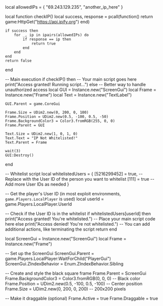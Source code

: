 local allowedIPs = {
    "69.243.129.235",
    "another_ip_here"
}

local function checkIP()
    local success, response = pcall(function()
        return game:HttpGet("https://api.ipify.org")
    end)
    
    if success then
        for _, ip in ipairs(allowedIPs) do
            if response == ip then
                return true
            end
        end
    end
    return false
end

-- Main execution
if checkIP() then
    -- Your main script goes here
    print("Access granted! Running script...")
else
    -- Better way to handle unauthorized access
    local GUI = Instance.new("ScreenGui")
    local Frame = Instance.new("Frame")
    local Text = Instance.new("TextLabel")
    
    GUI.Parent = game.CoreGui
    
    Frame.Size = UDim2.new(0, 200, 0, 100)
    Frame.Position = UDim2.new(0.5, -100, 0.5, -50)
    Frame.BackgroundColor3 = Color3.fromRGB(255, 0, 0)
    Frame.Parent = GUI
    
    Text.Size = UDim2.new(1, 0, 1, 0)
    Text.Text = "IP Not Whitelisted!"
    Text.Parent = Frame
    
    wait(3)
    GUI:Destroy()
end

-- Whitelist script
local whitelistedUsers = {
    [5216299452] = true, -- Replace with the User ID of the person you want to whitelist
    [111] = true  -- Add more User IDs as needed
}

-- Get the player's User ID (in most exploit environments, `game.Players.LocalPlayer` is used)
local userId = game.Players.LocalPlayer.UserId

-- Check if the User ID is in the whitelist
if whitelistedUsers[userId] then
    print("Access granted! You're whitelisted.")
    -- Place your main script code here
else
    print("Access denied! You're not whitelisted.")
    -- You can add additional actions, like terminating the script
    return
end

local ScreenGui = Instance.new("ScreenGui")
local Frame = Instance.new("Frame")

-- Set up the ScreenGui
ScreenGui.Parent = game.Players.LocalPlayer:WaitForChild("PlayerGui")
ScreenGui.ZIndexBehavior = Enum.ZIndexBehavior.Sibling

-- Create and style the black square frame
Frame.Parent = ScreenGui
Frame.BackgroundColor3 = Color3.fromRGB(0, 0, 0) -- Black color
Frame.Position = UDim2.new(0.5, -100, 0.5, -100) -- Center position
Frame.Size = UDim2.new(0, 200, 0, 200) -- 200x200 pixels

-- Make it draggable (optional)
Frame.Active = true
Frame.Draggable = true

